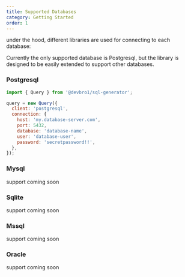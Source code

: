 ```yaml
---
title: Supported Databases
category: Getting Started
order: 1
---
```


under the hood, different libraries are used for connecting to each database:

Currently the only supported database is Postgresql, but the library is designed to be easily extended to support other databases.

### Postgresql

```javascript
import { Query } from '@devbro1/sql-generator';

query = new Query({
  client: 'postgresql',
  connection: {
    host: 'my.database-server.com',
    port: 5432,
    database: 'database-name',
    user: 'database-user',
    password: 'secretpassword!!',
  },
});
```

### Mysql

support coming soon

### Sqlite

support coming soon

### Mssql

support coming soon

### Oracle

support coming soon
